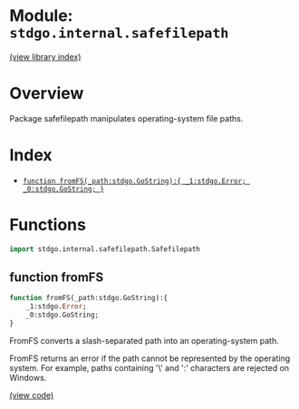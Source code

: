 # Module: `stdgo.internal.safefilepath`

[(view library index)](../../stdgo.md)


# Overview



Package safefilepath manipulates operating\-system file paths.  

# Index


- [`function fromFS(_path:stdgo.GoString):{
	_1:stdgo.Error;
	_0:stdgo.GoString;
}`](<#function-fromfs>)

# Functions


```haxe
import stdgo.internal.safefilepath.Safefilepath
```


## function fromFS


```haxe
function fromFS(_path:stdgo.GoString):{
	_1:stdgo.Error;
	_0:stdgo.GoString;
}
```



FromFS converts a slash\-separated path into an operating\-system path.  


FromFS returns an error if the path cannot be represented by the operating
system. For example, paths containing '\\' and ':' characters are rejected
on Windows.  

[\(view code\)](<./Safefilepath.hx#L28>)


